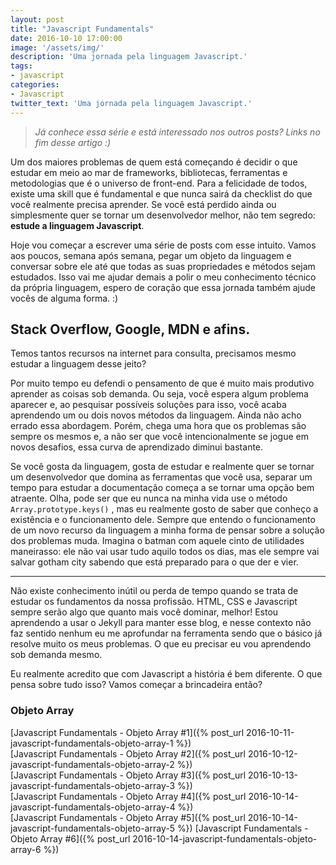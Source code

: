 ```yaml
---
layout: post
title: "Javascript Fundamentals"
date: 2016-10-10 17:00:00
image: '/assets/img/'
description: 'Uma jornada pela linguagem Javascript.'
tags:
- javascript
categories:
- Javascript
twitter_text: 'Uma jornada pela linguagem Javascript.'
---
```


> _Já conhece essa série e está interessado nos outros posts? Links no fim desse artigo :)_

Um dos maiores problemas de quem está começando é decidir o que estudar em meio ao mar de frameworks, bibliotecas, ferramentas e metodologias que é o universo de front-end. Para a felicidade de todos, existe uma skill que é fundamental e que nunca sairá da checklist do que você realmente precisa aprender. Se você está perdido ainda ou simplesmente quer se tornar um desenvolvedor melhor, não tem segredo: **estude a linguagem Javascript**.

Hoje vou começar a escrever uma série de posts com esse intuito. Vamos aos poucos, semana após semana, pegar um objeto da linguagem e conversar sobre ele até que todas as suas propriedades e métodos sejam estudados. Isso vai me ajudar demais a polir o meu conhecimento técnico da própria linguagem, espero de coração que essa jornada também ajude vocês de alguma forma. :)

## Stack Overflow, Google, MDN e afins.

Temos tantos recursos na internet para consulta, precisamos mesmo estudar a linguagem desse jeito?

Por muito tempo eu defendi o pensamento de que é muito mais produtivo aprender as coisas sob demanda. Ou seja, você espera algum problema aparecer e, ao pesquisar possíveis soluções para isso, você acaba aprendendo um ou dois novos métodos da linguagem. Ainda não acho errado essa abordagem. Porém, chega uma hora que os problemas são sempre os mesmos e, a não ser que você intencionalmente se jogue em novos desafios, essa curva de aprendizado diminui bastante.

Se você gosta da linguagem, gosta de estudar e realmente quer se tornar um desenvolvedor que domina as ferramentas que você usa, separar um tempo para estudar a documentação começa a se tornar uma opção bem atraente. Olha, pode ser que eu nunca na minha vida use o método ```Array.prototype.keys()``` , mas eu realmente gosto de saber que conheço a existência e o funcionamento dele. Sempre que entendo o funcionamento de um novo recurso da linguagem a minha forma de pensar sobre a solução dos problemas muda. Imagina o batman com aquele cinto de utilidades maneirasso: ele não vai usar tudo aquilo todos os dias, mas ele sempre vai salvar gotham city sabendo que está preparado para o que der e vier.

---

Não existe conhecimento inútil ou perda de tempo quando se trata de estudar os fundamentos da nossa profissão. HTML, CSS e Javascript sempre serão algo que quanto mais você dominar, melhor! Estou aprendendo a usar o Jekyll para manter esse blog, e nesse contexto não faz sentido nenhum eu me aprofundar na ferramenta sendo que o básico já resolve muito os meus problemas. O que eu precisar eu vou aprendendo sob demanda mesmo.

Eu realmente acredito que com Javascript a história é bem diferente. O que pensa sobre tudo isso? Vamos começar a brincadeira então?

### Objeto Array
[Javascript Fundamentals - Objeto Array #1]({% post_url 2016-10-11-javascript-fundamentals-objeto-array-1 %})  
[Javascript Fundamentals - Objeto Array #2]({% post_url 2016-10-12-javascript-fundamentals-objeto-array-2 %})  
[Javascript Fundamentals - Objeto Array #3]({% post_url 2016-10-13-javascript-fundamentals-objeto-array-3 %})  
[Javascript Fundamentals - Objeto Array #4]({% post_url 2016-10-14-javascript-fundamentals-objeto-array-4 %})  
[Javascript Fundamentals - Objeto Array #5]({% post_url 2016-10-14-javascript-fundamentals-objeto-array-5 %}) 
[Javascript Fundamentals - Objeto Array #6]({% post_url 2016-10-14-javascript-fundamentals-objeto-array-6 %}) 












